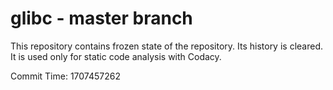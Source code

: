 # glibc - master branch

This repository contains frozen state of the repository.
Its history is cleared. It is used only for static code
analysis with Codacy.

Commit Time: 1707457262